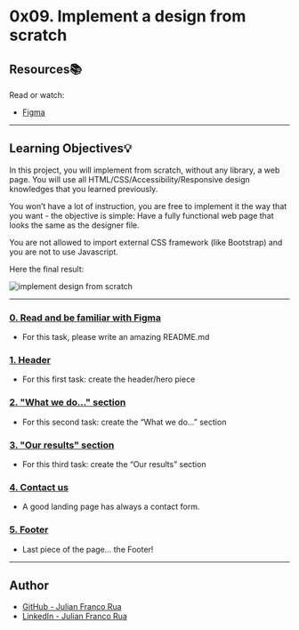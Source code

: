 # 0x09. Implement a design from scratch

## Resources:books:
Read or watch:
* [Figma](https://www.figma.com/file/LZdmQwiNEUuQYt9BYBqFvG/Holberton-School---Headphone-company-(Julian)?node-id=0%3A2)

---
## Learning Objectives:bulb:
In this project, you will implement from scratch, without any library, a web page. You will use all HTML/CSS/Accessibility/Responsive design knowledges that you learned previously.

You won’t have a lot of instruction, you are free to implement it the way that you want - the objective is simple: Have a fully functional web page that looks the same as the designer file.

You are not allowed to import external CSS framework (like Bootstrap) and you are not to use Javascript.

Here the final result:

![implement design from scratch](https://user-images.githubusercontent.com/53787841/105736385-ba978e80-5f02-11eb-93cc-084ec4a8dddf.jpg)


---

### [0. Read and be familiar with Figma](./README.md)
* For this task, please write an amazing README.md


### [1. Header](./0-index.html)
* For this first task: create the header/hero piece


### [2. "What we do..." section](./1-index.html)
* For this second task: create the “What we do…” section


### [3. "Our results" section](./2-index.html)
* For this third task: create the “Our results” section


### [4. Contact us](./3-index.html)
* A good landing page has always a contact form.


### [5. Footer](./4-index.html)
* Last piece of the page… the Footer!

---

## Author
* [GitHub - Julian Franco Rua](https://github.com/julianfrancor)
* [LinkedIn - Julian Franco Rua](https://www.linkedin.com/in/julianfrancor/)